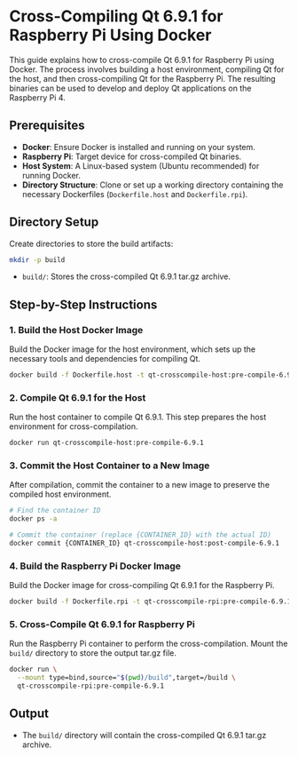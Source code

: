 # Cross-Compiling Qt 6.9.1 for Raspberry Pi Using Docker

This guide explains how to cross-compile Qt 6.9.1 for Raspberry Pi using Docker. The process involves building a host environment, compiling Qt for the host, and then cross-compiling Qt for the Raspberry Pi. The resulting binaries can be used to develop and deploy Qt applications on the Raspberry Pi 4.

## Prerequisites

- **Docker**: Ensure Docker is installed and running on your system.
- **Raspberry Pi**: Target device for cross-compiled Qt binaries.
- **Host System**: A Linux-based system (Ubuntu recommended) for running Docker.
- **Directory Structure**: Clone or set up a working directory containing the necessary Dockerfiles (`Dockerfile.host` and `Dockerfile.rpi`).

## Directory Setup

Create directories to store the build artifacts:
```bash
mkdir -p build
```
- `build/`: Stores the cross-compiled Qt 6.9.1 tar.gz archive.

## Step-by-Step Instructions

### 1. Build the Host Docker Image

Build the Docker image for the host environment, which sets up the necessary tools and dependencies for compiling Qt.

```bash
docker build -f Dockerfile.host -t qt-crosscompile-host:pre-compile-6.9.1 . --load
```

### 2. Compile Qt 6.9.1 for the Host

Run the host container to compile Qt 6.9.1. This step prepares the host environment for cross-compilation.

```bash
docker run qt-crosscompile-host:pre-compile-6.9.1
```

### 3. Commit the Host Container to a New Image

After compilation, commit the container to a new image to preserve the compiled host environment.

```bash
# Find the container ID
docker ps -a

# Commit the container (replace {CONTAINER_ID} with the actual ID)
docker commit {CONTAINER_ID} qt-crosscompile-host:post-compile-6.9.1
```

### 4. Build the Raspberry Pi Docker Image

Build the Docker image for cross-compiling Qt 6.9.1 for the Raspberry Pi.

```bash
docker build -f Dockerfile.rpi -t qt-crosscompile-rpi:pre-compile-6.9.1 . --load
```

### 5. Cross-Compile Qt 6.9.1 for Raspberry Pi

Run the Raspberry Pi container to perform the cross-compilation. Mount the `build/` directory to store the output tar.gz file.

```bash
docker run \
  --mount type=bind,source="$(pwd)/build",target=/build \
  qt-crosscompile-rpi:pre-compile-6.9.1
```

## Output

- The `build/` directory will contain the cross-compiled Qt 6.9.1 tar.gz archive.
